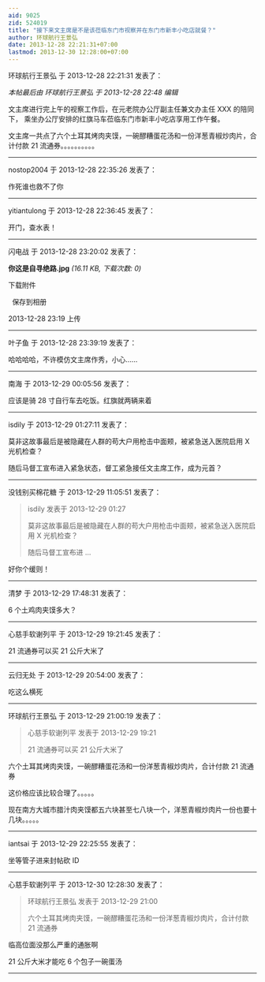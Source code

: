 ```yaml
---
aid: 9025
zid: 524019
title: "接下来文主席是不是该莅临东门市视察并在东门市新丰小吃店就餐？"
author: 环球航行王景弘
date: 2013-12-28 22:21:31+07:00
lastmod: 2013-12-30 12:28:00+07:00
---
```


环球航行王景弘 于 2013-12-28 22:21:31 发表了：

_本帖最后由 环球航行王景弘 于 2013-12-28 22:48 编辑_

文主席进行完上午的视察工作后，在元老院办公厅副主任兼文办主任 XXX 的陪同下， 乘坐办公厅安排的红旗马车莅临东门市新丰小吃店享用工作午餐。

文主席一共点了六个土耳其烤肉夹馍，一碗醪糟蛋花汤和一份洋葱青椒炒肉片，合计付款 21 流通券。。。。。。。。。。

---

nostop2004 于 2013-12-28 22:35:26 发表了：

作死谁也救不了你

---

yitiantulong 于 2013-12-28 22:36:45 发表了：

开门，查水表！

---

闪电战 于 2013-12-28 23:20:02 发表了：

**你这是自寻绝路.jpg** _(16.11 KB, 下载次数: 0)_

下载附件

&nbsp;
保存到相册

2013-12-28 23:19 上传

---

叶子鱼 于 2013-12-28 23:39:19 发表了：

哈哈哈哈，不许模仿文主席作秀，小心……

---

南海 于 2013-12-29 00:05:56 发表了：

应该是骑 28 寸自行车去吃饭。红旗就两辆来着

---

isdily 于 2013-12-29 01:27:11 发表了：

莫非这故事最后是被隐藏在人群的苟大户用枪击中面颊，被紧急送入医院启用 X 光机检查？

随后马督工宣布进入紧急状态，督工紧急接任文主席工作，成为元首？

---

没钱别买棉花糖 于 2013-12-29 11:05:51 发表了：

> isdily 发表于 2013-12-29 01:27
>
> 莫非这故事最后是被隐藏在人群的苟大户用枪击中面颊，被紧急送入医院启用 X 光机检查？
>
> 随后马督工宣布进 ...

好你个缓则！

---

清梦 于 2013-12-29 17:48:31 发表了：

6 个土鸡肉夹馍多大？

---

心慈手软谢列平 于 2013-12-29 19:21:45 发表了：

21 流通券可以买 21 公斤大米了

---

云归无处 于 2013-12-29 20:54:00 发表了：

吃这么横死

---

环球航行王景弘 于 2013-12-29 21:00:19 发表了：

> 心慈手软谢列平 发表于 2013-12-29 19:21
>
> 21 流通券可以买 21 公斤大米了

六个土耳其烤肉夹馍，一碗醪糟蛋花汤和一份洋葱青椒炒肉片，合计付款 21 流通券

这价格应该比较合理了。。。。。

现在南方大城市腊汁肉夹馍都五六块甚至七八块一个，洋葱青椒炒肉片一份也要十几块。。。。。

---

iantsai 于 2013-12-29 22:25:55 发表了：

坐等管子进来封帖砍 ID

---

心慈手软谢列平 于 2013-12-30 12:28:30 发表了：

> 环球航行王景弘 发表于 2013-12-29 21:00
>
> 六个土耳其烤肉夹馍，一碗醪糟蛋花汤和一份洋葱青椒炒肉片，合计付款 21 流通券

临高位面没那么严重的通胀啊

21 公斤大米才能吃 6 个包子一碗蛋汤

---
